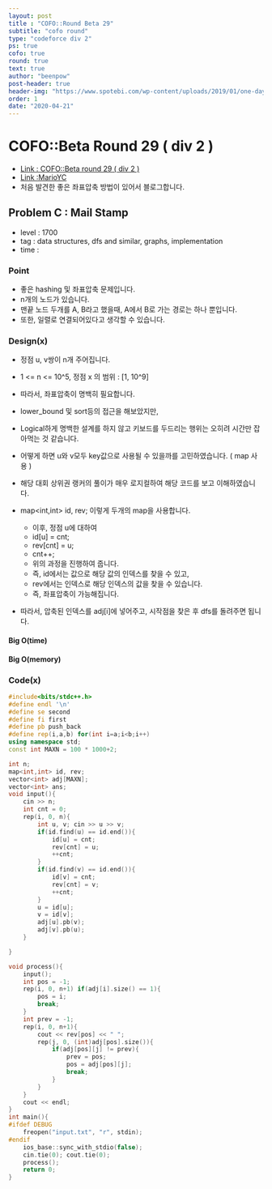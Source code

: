 ```yaml
---
layout: post
title : "COFO::Round Beta 29"
subtitle: "cofo round"
type: "codeforce div 2"
ps: true
cofo: true
round: true
text: true
author: "beenpow"
post-header: true
header-img: "https://www.spotebi.com/wp-content/uploads/2019/01/one-day-day-one-workout-motivation-spotebi.jpg"
order: 1
date: "2020-04-21"
---
```

# COFO::Beta Round 29 ( div 2 )
- [Link : COFO::Beta round 29 ( div 2 ) ](https://codeforces.com/problemset/problem/29/C)
- [Link :MarioYC](https://codeforces.com/contest/29/submission/3858618)
- 처음 발견한 좋은 좌표압축 방법이 있어서 블로그합니다.

## Problem C : Mail Stamp

- level : 1700
- tag : data structures, dfs and similar, graphs, implementation
- time :

### Point
- 좋은 hashing 및 좌표압축 문제입니다.
- n개의 노드가 있습니다.
- 맨끝 노드 두개를 A, B라고 했을때, A에서 B로 가는 경로는 하나 뿐입니다.
- 또한, 일렬로 연결되어있다고 생각할 수 있습니다.

### Design(x)
- 정점 u, v쌍이 n개 주어집니다.
- 1 <= n <= 10^5, 정점 x 의 범위 : [1, 10^9]
- 따라서, 좌표압축이 명백히 필요합니다.
- lower_bound 및 sort등의 접근을 해보았지만,
- Logical하게 명백한 설계를 하지 않고 키보드를 두드리는 행위는 오히려 시간만 잡아먹는 것 같습니다.
- 어떻게 하면 u와 v모두 key값으로 사용될 수 있을까를 고민하였습니다. ( map 사용 )
- 해당 대회 상위권 랭커의 풀이가 매우 로지컬하여 해당 코드를 보고 이해하였습니다.

- map<int,int> id, rev; 이렇게 두개의 map을 사용합니다.
  - 이후, 정점 u에 대하여
  - id[u] = cnt;
  - rev[cnt] = u;
  - cnt++;
  - 위의 과정을 진행하여 줍니다.
  - 즉, id에서는 값으로 해당 값의 인덱스를 찾을 수 있고,
  - rev에서는 인덱스로 해당 인덱스의 값을 찾을 수 있습니다.
  - 즉, 좌표압축이 가능해집니다.
- 따라서, 압축된 인덱스를 adj[i]에 넣어주고, 시작점을 찾은 후 dfs를 돌려주면 됩니다.

#### Big O(time)

#### Big O(memory)

### Code(x)

```cpp
#include<bits/stdc++.h>
#define endl '\n'
#define se second
#define fi first
#define pb push_back
#define rep(i,a,b) for(int i=a;i<b;i++)
using namespace std;
const int MAXN = 100 * 1000+2;

int n;
map<int,int> id, rev;
vector<int> adj[MAXN];
vector<int> ans;
void input(){
    cin >> n;
    int cnt = 0;
    rep(i, 0, n){
        int u, v; cin >> u >> v;
        if(id.find(u) == id.end()){
            id[u] = cnt;
            rev[cnt] = u;
            ++cnt;
        }
        if(id.find(v) == id.end()){
            id[v] = cnt;
            rev[cnt] = v;
            ++cnt;
        }
        u = id[u];
        v = id[v];
        adj[u].pb(v);
        adj[v].pb(u);
    }

}

void process(){
    input();
    int pos = -1;
    rep(i, 0, n+1) if(adj[i].size() == 1){
        pos = i;
        break;
    }
    int prev = -1;
    rep(i, 0, n+1){
        cout << rev[pos] << " ";
        rep(j, 0, (int)adj[pos].size()){
            if(adj[pos][j] != prev){
                prev = pos;
                pos = adj[pos][j];
                break;
            }
        }
    }
    cout << endl;
}
int main(){
#ifdef DEBUG
    freopen("input.txt", "r", stdin);
#endif
    ios_base::sync_with_stdio(false);
    cin.tie(0); cout.tie(0);
    process();
    return 0;
}
```

